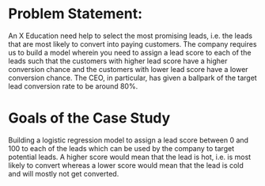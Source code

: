 # Problem Statement:

An X Education need help to select the most promising leads, i.e. the leads that are most likely to convert into paying customers. 
The company requires us to build a model wherein you need to assign a lead score to each of the leads such that the customers with higher lead score have a higher conversion chance and the customers with lower lead score have a lower conversion chance. 
The CEO, in particular, has given a ballpark of the target lead conversion rate to be around 80%.

# Goals of the Case Study

Building a logistic regression model to assign a lead score between 0 and 100 to each of the leads which can be used by the company to target potential leads.
A higher score would mean that the lead is hot, i.e. is most likely to convert whereas a lower score would mean that the lead is cold and will mostly not get converted.

